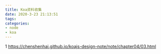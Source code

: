 ```yaml
---
title: Koa资料收集
date: 2020-3-23 21:13:51
tags:
categories: 
- node
- koa
---
```

1 https://chenshenhai.github.io/koajs-design-note/note/chapter04/03.html